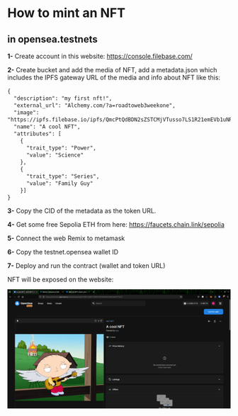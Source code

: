 # How to mint an NFT
## in opensea.testnets

**1-** Create account in this website:
	https://console.filebase.com/

**2-** Create bucket and add the media of NFT, add a metadata.json which includes the IPFS gateway URL of the media and info about NFT like this:
	
	{ 
	  "description": "my first nft!",
	  "external_url": "Alchemy.com/?a=roadtoweb3weekone",
	  "image": "https://ipfs.filebase.io/ipfs/QmcPtQdBDN2sZSTCMjVTusso7LS1R21emEVb1uNRLtUF43",
	  "name": "A cool NFT", 
	  "attributes": [
	    {
	      "trait_type": "Power", 
	      "value": "Science"
	    }, 
	    {
	      "trait_type": "Series", 
	      "value": "Family Guy"
	    }]
	}


**3-** Copy the CID of the metadata as the token URL.

**4-** Get some free Sepolia ETH from here:
	https://faucets.chain.link/sepolia

**5-** Connect the web Remix to metamask

**6-** Copy the testnet.opensea wallet ID

**7-** Deploy and run the contract (wallet and token URL)

NFT will be exposed on the website:

![Screenshot](Screenshot.png)
